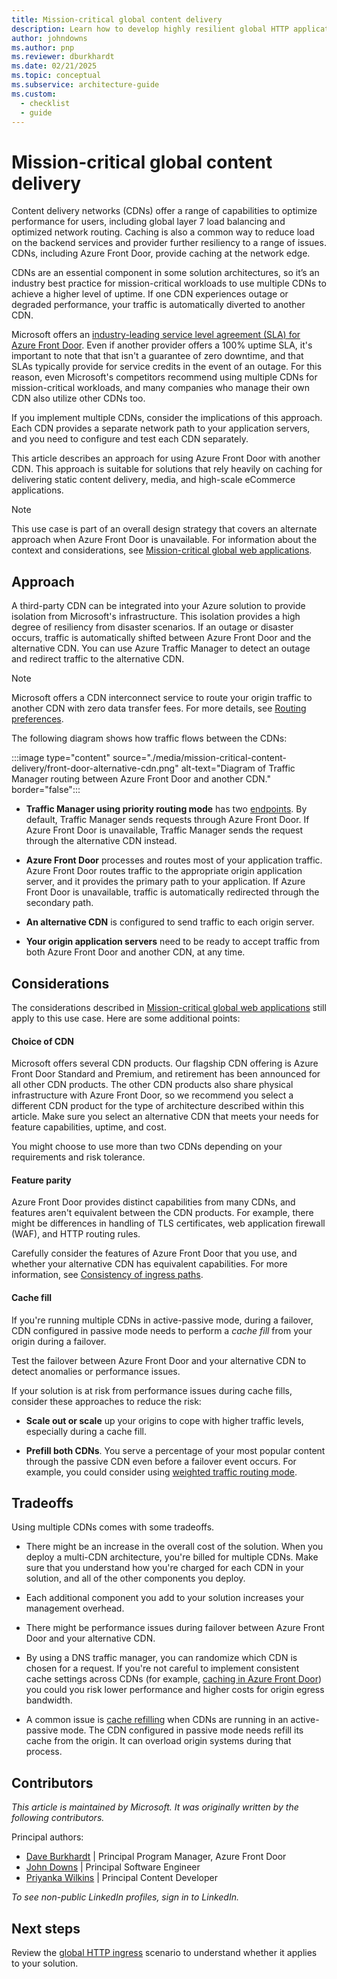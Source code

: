```yaml
---
title: Mission-critical global content delivery
description: Learn how to develop highly resilient global HTTP applications when your focus is on content delivery and caching.
author: johndowns
ms.author: pnp
ms.reviewer: dburkhardt
ms.date: 02/21/2025
ms.topic: conceptual
ms.subservice: architecture-guide
ms.custom:
  - checklist
  - guide
---
```


# Mission-critical global content delivery

Content delivery networks (CDNs) offer a range of capabilities to optimize performance for users, including global layer 7 load balancing and optimized network routing. Caching is also a common way to reduce load on the backend services and provider further resiliency to a range of issues. CDNs, including Azure Front Door, provide caching at the network edge.

CDNs are an essential component in some solution architectures, so it’s an industry best practice for mission-critical workloads to use multiple CDNs to achieve a higher level of uptime. If one CDN experiences outage or degraded performance, your traffic is automatically diverted to another CDN.

Microsoft offers an [industry-leading service level agreement (SLA) for Azure Front Door](https://www.microsoft.com/licensing/docs/view/Service-Level-Agreements-SLA-for-Online-Services). Even if another provider offers a 100% uptime SLA, it's important to note that that isn't a guarantee of zero downtime, and that SLAs typically provide for service credits in the event of an outage. For this reason, even Microsoft's competitors recommend using multiple CDNs for mission-critical workloads, and many companies who manage their own CDN also utilize other CDNs too.

If you implement multiple CDNs, consider the implications of this approach. Each CDN provides a separate network path to your application servers, and you need to configure and test each CDN separately.

This article describes an approach for using Azure Front Door with another CDN. This approach is suitable for solutions that rely heavily on caching for delivering static content delivery, media, and high-scale eCommerce applications.

> [!NOTE]
> This use case is part of an overall design strategy that covers an alternate approach when Azure Front Door is unavailable. For information about the context and considerations, see [Mission-critical global web applications](./overview.md).

## Approach

A third-party CDN can be integrated into your Azure solution to provide isolation from Microsoft's infrastructure. This isolation provides a high degree of resiliency from disaster scenarios. If an outage or disaster occurs, traffic is automatically shifted between Azure Front Door and the alternative CDN. You can use Azure Traffic Manager to detect an outage and redirect traffic to the alternative CDN.

> [!NOTE]
> Microsoft offers a CDN interconnect service to route your origin traffic to another CDN with zero data transfer fees. For more details, see [Routing preferences](/azure/virtual-network/ip-services/routing-preference-unmetered).

The following diagram shows how traffic flows between the CDNs:

:::image type="content" source="./media/mission-critical-content-delivery/front-door-alternative-cdn.png" alt-text="Diagram of Traffic Manager routing between Azure Front Door and another CDN." border="false":::

- **Traffic Manager using priority routing mode** has two [endpoints](/azure/traffic-manager/traffic-manager-endpoint-types). By default, Traffic Manager sends requests through Azure Front Door. If Azure Front Door is unavailable, Traffic Manager sends the request through the alternative CDN instead.

- **Azure Front Door** processes and routes most of your application traffic. Azure Front Door routes traffic to the appropriate origin application server, and it provides the primary path to your application. If Azure Front Door is unavailable, traffic is automatically redirected through the secondary path.

- **An alternative CDN** is configured to send traffic to each origin server.

- **Your origin application servers** need to be ready to accept traffic from both Azure Front Door and another CDN, at any time.

## Considerations

The considerations described in [Mission-critical global web applications](./overview.md) still apply to this use case. Here are some additional points:

#### Choice of CDN

Microsoft offers several CDN products. Our flagship CDN offering is Azure Front Door Standard and Premium, and retirement has been announced for all other CDN products. The other CDN products also share physical infrastructure with Azure Front Door, so we recommend you select a different CDN product for the type of architecture described within this article. Make sure you select an alternative CDN that meets your needs for feature capabilities, uptime, and cost.

You might choose to use more than two CDNs depending on your requirements and risk tolerance.

#### Feature parity

Azure Front Door provides distinct capabilities from many CDNs, and features aren't equivalent between the CDN products. For example, there might be differences in handling of TLS certificates, web application firewall (WAF), and HTTP routing rules.

Carefully consider the features of Azure Front Door that you use, and whether your alternative CDN has equivalent capabilities. For more information, see [Consistency of ingress paths](./overview.md#traffic-routing-consistency).

#### Cache fill

If you're running multiple CDNs in active-passive mode, during a failover, CDN configured in passive mode needs to perform a *cache fill* from your origin during a failover.

Test the failover between Azure Front Door and your alternative CDN to detect anomalies or performance issues. 

If your solution is at risk from performance issues during cache fills, consider these  approaches to reduce the risk:

- **Scale out or scale** up your origins to cope with higher traffic levels, especially during a cache fill.

- **Prefill both CDNs**. You serve a percentage of your most popular content through the passive CDN even before a failover event occurs. For example, you could consider using [weighted traffic routing mode](/azure/traffic-manager/traffic-manager-routing-methods#weighted-traffic-routing-method).

## Tradeoffs

Using multiple CDNs comes with some tradeoffs. 

- There might be an increase in the overall cost of the solution. When you deploy a multi-CDN architecture, you're billed for multiple CDNs. Make sure that you understand how you're charged for each CDN in your solution, and all of the other components you deploy.

- Each additional component you add to your solution increases your management overhead.

- There might be performance issues during failover between Azure Front Door and your alternative CDN.

- By using a DNS traffic manager, you can randomize which CDN is chosen for a request. If you're not careful to implement consistent cache settings across CDNs (for example, [caching in Azure Front Door](/azure/frontdoor/front-door-caching)) you could you risk lower performance and higher costs for origin egress bandwidth.

- A common issue is [cache refilling](#cache-fill) when CDNs are running in an active-passive mode. The CDN configured in passive mode needs refill its cache from the origin. It can overload origin systems during that process.

## Contributors

*This article is maintained by Microsoft. It was originally written by the following contributors.*

Principal authors:

- [Dave Burkhardt](https://linkedin.com/in/dave-burkhardt-13b79b3/) | Principal Program Manager, Azure Front Door
- [John Downs](https://linkedin.com/in/john-downs/) | Principal Software Engineer
- [Priyanka Wilkins](https://linkedin.com/in/priyanka-w/) | Principal Content Developer

*To see non-public LinkedIn profiles, sign in to LinkedIn.*

## Next steps

Review the [global HTTP ingress](./mission-critical-global-http-ingress.md) scenario to understand whether it applies to your solution.
